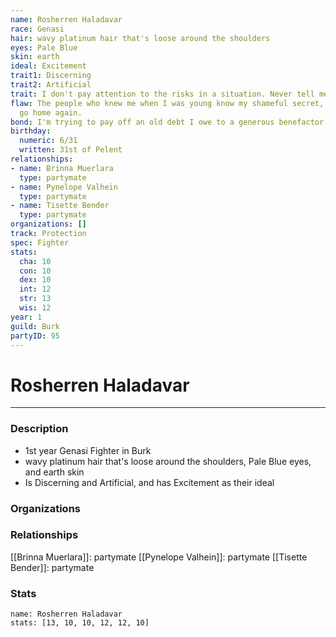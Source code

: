```yaml
---
name: Rosherren Haladavar
race: Genasi
hair: wavy platinum hair that's loose around the shoulders
eyes: Pale Blue
skin: earth
ideal: Excitement
trait1: Discerning
trait2: Artificial
trait: I don't pay attention to the risks in a situation. Never tell me the odds.
flaw: The people who knew me when I was young know my shameful secret, so I can never
  go home again.
bond: I'm trying to pay off an old debt I owe to a generous benefactor.
birthday:
  numeric: 6/31
  written: 31st of Pelent
relationships:
- name: Brinna Muerlara
  type: partymate
- name: Pynelope Valhein
  type: partymate
- name: Tisette Bender
  type: partymate
organizations: []
track: Protection
spec: Fighter
stats:
  cha: 10
  con: 10
  dex: 10
  int: 12
  str: 13
  wis: 12
year: 1
guild: Burk
partyID: 95
---
```

# Rosherren Haladavar
---
### Description
- 1st year Genasi Fighter in Burk
- wavy platinum hair that's loose around the shoulders, Pale Blue eyes, and earth skin
- Is Discerning and Artificial, and has Excitement as their ideal

### Organizations
### Relationships
[[Brinna Muerlara]]: partymate
[[Pynelope Valhein]]: partymate
[[Tisette Bender]]: partymate
### Stats
```statblock
name: Rosherren Haladavar
stats: [13, 10, 10, 12, 12, 10]
```